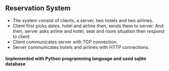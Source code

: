 ## Reservation System
 
  - The system consist of clients, a server, two hotels and two airlines.
  - Client first picks dates, hotel and airline then, sends them to server. And then, server asks airline and hotel, seat and room situation then respond to client.
  - Client communicates server with TCP connection.
  - Server communicates hotels and airlines with HTTP connections.

#### Implemented with Python programming language and used sqlite database


